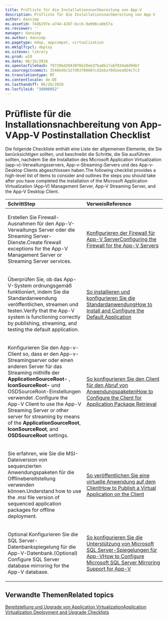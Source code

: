 ```yaml
---
title: Prüfliste für die Installationsnachbereitung von App-V
description: Prüfliste für die Installationsnachbereitung von App-V
author: dansimp
ms.assetid: 74db297e-a744-4287-bcc6-0e096ca8b57a
ms.reviewer: ''
manager: dansimp
ms.author: dansimp
ms.pagetype: mdop, appcompat, virtualization
ms.mktglfcycl: deploy
ms.sitesec: library
ms.prod: w10
ms.date: 06/16/2016
ms.openlocfilehash: 79728bd2043076b20eb37ba0b1fa6f834a0d94bf
ms.sourcegitcommit: 354664bc527d93f80687cd2eba70d1eea024c7c3
ms.translationtype: MT
ms.contentlocale: de-DE
ms.lasthandoff: 06/26/2020
ms.locfileid: "10808052"
---
```

# <span data-ttu-id="408f5-103">Prüfliste für die Installationsnachbereitung von App-V</span><span class="sxs-lookup"><span data-stu-id="408f5-103">App-V Postinstallation Checklist</span></span>


<span data-ttu-id="408f5-104">Die folgende Checkliste enthält eine Liste der allgemeinen Elemente, die Sie berücksichtigen sollten, und beschreibt die Schritte, die Sie ausführen sollten, nachdem Sie die Installation des Microsoft Application Virtualization (app-v)-Verwaltungsservers, App-v-Streaming-Servers und des App-v-Desktop Clients abgeschlossen haben.</span><span class="sxs-lookup"><span data-stu-id="408f5-104">The following checklist provides a high-level list of items to consider and outlines the steps you should take after you have completed the installation of the Microsoft Application Virtualization (App-V) Management Server, App-V Streaming Server, and the App-V Desktop Client.</span></span>

<table>
<colgroup>
<col width="50%" />
<col width="50%" />
</colgroup>
<thead>
<tr class="header">
<th align="left"><span data-ttu-id="408f5-105">Schritt</span><span class="sxs-lookup"><span data-stu-id="408f5-105">Step</span></span></th>
<th align="left"><span data-ttu-id="408f5-106">Verweis</span><span class="sxs-lookup"><span data-stu-id="408f5-106">Reference</span></span></th>
</tr>
</thead>
<tbody>
<tr class="odd">
<td align="left"><p><span data-ttu-id="408f5-107">Erstellen Sie Firewall-Ausnahmen für den App-V-Verwaltungs Server oder die Streaming Server-Dienste.</span><span class="sxs-lookup"><span data-stu-id="408f5-107">Create firewall exceptions for the App-V Management Server or Streaming Server services.</span></span></p></td>
<td align="left"><p><a href="configuring-the-firewall-for-the-app-v-servers.md" data-raw-source="[Configuring the Firewall for the App-V Servers](configuring-the-firewall-for-the-app-v-servers.md)"><span data-ttu-id="408f5-108">Konfigurieren der Firewall für App-V Server</span><span class="sxs-lookup"><span data-stu-id="408f5-108">Configuring the Firewall for the App-V Servers</span></span></a></p></td>
</tr>
<tr class="even">
<td align="left"><p><span data-ttu-id="408f5-109">Überprüfen Sie, ob das App-V-System ordnungsgemäß funktioniert, indem Sie die Standardanwendung veröffentlichen, streamen und testen.</span><span class="sxs-lookup"><span data-stu-id="408f5-109">Verify that the App-V system is functioning correctly by publishing, streaming, and testing the default application.</span></span></p></td>
<td align="left"><p><a href="how-to-install-and-configure-the-default-application.md" data-raw-source="[How to Install and Configure the Default Application](how-to-install-and-configure-the-default-application.md)"><span data-ttu-id="408f5-110">So installieren und konfigurieren Sie die Standardanwendung</span><span class="sxs-lookup"><span data-stu-id="408f5-110">How to Install and Configure the Default Application</span></span></a></p></td>
</tr>
<tr class="odd">
<td align="left"><p><span data-ttu-id="408f5-111">Konfigurieren Sie den App-v-Client so, dass er den App-v-Streamingserver oder einen anderen Server für das Streaming mithilfe der <strong> ApplicationSourceRoot- </strong> , <strong> IconSourceRoot- </strong> und OSDSourceRoot-Einstellungen verwendet <strong> </strong> .</span><span class="sxs-lookup"><span data-stu-id="408f5-111">Configure the App-V Client to use the App-V Streaming Server or other server for streaming by means of the <strong>ApplicationSourceRoot</strong>, <strong>IconSourceRoot</strong>, and <strong>OSDSourceRoot</strong> settings.</span></span></p></td>
<td align="left"><p><a href="how-to-configure-the-client-for-application-package-retrieval.md" data-raw-source="[How to Configure the Client for Application Package Retrieval](how-to-configure-the-client-for-application-package-retrieval.md)"><span data-ttu-id="408f5-112">So konfigurieren Sie den Client für den Abruf von Anwendungspaketen</span><span class="sxs-lookup"><span data-stu-id="408f5-112">How to Configure the Client for Application Package Retrieval</span></span></a></p></td>
</tr>
<tr class="even">
<td align="left"><p><span data-ttu-id="408f5-113">Sie erfahren, wie Sie die MSI-Dateiversion von sequenzierten Anwendungspaketen für die Offlinebereitstellung verwenden können.</span><span class="sxs-lookup"><span data-stu-id="408f5-113">Understand how to use the .msi file version of sequenced application packages for offline deployment.</span></span></p></td>
<td align="left"><p><a href="how-to-publish-a-virtual-application-on-the-client.md" data-raw-source="[How to Publish a Virtual Application on the Client](how-to-publish-a-virtual-application-on-the-client.md)"><span data-ttu-id="408f5-114">So veröffentlichen Sie eine virtuelle Anwendung auf dem Client</span><span class="sxs-lookup"><span data-stu-id="408f5-114">How to Publish a Virtual Application on the Client</span></span></a></p></td>
</tr>
<tr class="odd">
<td align="left"><p><span data-ttu-id="408f5-115">Optional Konfigurieren Sie die SQL Server-Datenbankspiegelung für die App-V-Datenbank.</span><span class="sxs-lookup"><span data-stu-id="408f5-115">(Optional) Configure SQL Server database mirroring for the App-V database.</span></span></p></td>
<td align="left"><p><a href="how-to-configure-microsoft-sql-server-mirroring-support-for-app-v.md" data-raw-source="[How to Configure Microsoft SQL Server Mirroring Support for App-V](how-to-configure-microsoft-sql-server-mirroring-support-for-app-v.md)"><span data-ttu-id="408f5-116">So konfigurieren Sie die Unterstützung von Microsoft SQL Server-Spiegelungen für App-V</span><span class="sxs-lookup"><span data-stu-id="408f5-116">How to Configure Microsoft SQL Server Mirroring Support for App-V</span></span></a></p></td>
</tr>
</tbody>
</table>

 

## <span data-ttu-id="408f5-117">Verwandte Themen</span><span class="sxs-lookup"><span data-stu-id="408f5-117">Related topics</span></span>


[<span data-ttu-id="408f5-118">Bereitstellung und Upgrade von Application Virtualization</span><span class="sxs-lookup"><span data-stu-id="408f5-118">Application Virtualization Deployment and Upgrade Checklists</span></span>](application-virtualization-deployment-and-upgrade-checklists.md)

 

 





